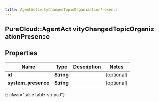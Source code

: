 ```yaml
---
title: AgentActivityChangedTopicOrganizationPresence
---
```

## PureCloud::AgentActivityChangedTopicOrganizationPresence

## Properties

|Name | Type | Description | Notes|
|------------ | ------------- | ------------- | -------------|
| **id** | **String** |  | [optional] |
| **system_presence** | **String** |  | [optional] |
{: class="table table-striped"}


